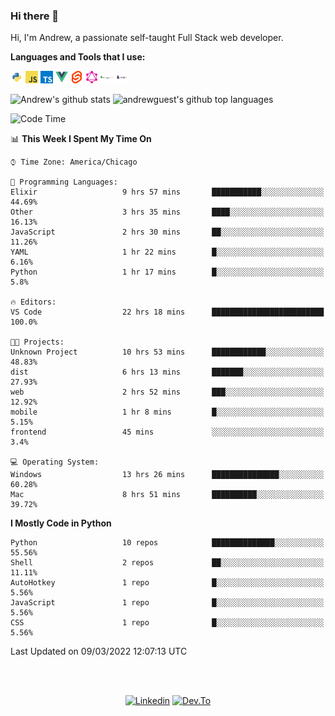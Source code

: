 ### Hi there 👋

Hi, I'm Andrew, a passionate self-taught Full Stack web developer.

**Languages and Tools that I use:**  

<code><img height="20" src="https://raw.githubusercontent.com/github/explore/80688e429a7d4ef2fca1e82350fe8e3517d3494d/topics/python/python.png"></code>
<code><img height="20" src="https://raw.githubusercontent.com/github/explore/80688e429a7d4ef2fca1e82350fe8e3517d3494d/topics/javascript/javascript.png"></code>
<code><img height="20" src="https://raw.githubusercontent.com/github/explore/80688e429a7d4ef2fca1e82350fe8e3517d3494d/topics/typescript/typescript.png"></code>
<code><img height="20" src="https://raw.githubusercontent.com/github/explore/80688e429a7d4ef2fca1e82350fe8e3517d3494d/topics/vue/vue.png"></code>
<code><img height="20" src="https://raw.githubusercontent.com/github/explore/42198dc9113595ddd22cc12771bb719c8cf08b67/topics/svelte/svelte.png"></code>
<code><img height="20" src="https://raw.githubusercontent.com/github/explore/5c058a388828bb5fde0bcafd4bc867b5bb3f26f3/topics/graphql/graphql.png"></code>
<code><img height="20" src="https://raw.githubusercontent.com/github/explore/80688e429a7d4ef2fca1e82350fe8e3517d3494d/topics/mongodb/mongodb.png"></code>
<code><img height="20" src="https://raw.githubusercontent.com/github/explore/d106aa3f6fa091ab80ab5c8cf0d931baff3caaea/topics/elixir/elixir.png"></code>

![Andrew's github stats](https://github-readme-stats.vercel.app/api?username=andrewguest&show_icons=true&theme=vue-dark&count_private=true)
<img height="180em" src="https://github-readme-stats.vercel.app/api/top-langs/?username=andrewguest&theme=vue-dark&layout=compact" alt="andrewguest's github top languages" />

<!--START_SECTION:waka-->
![Code Time](http://img.shields.io/badge/Code%20Time-998%20hrs%2055%20mins-blue)

📊 **This Week I Spent My Time On** 

```text
⌚︎ Time Zone: America/Chicago

💬 Programming Languages: 
Elixir                   9 hrs 57 mins       ███████████░░░░░░░░░░░░░░   44.69% 
Other                    3 hrs 35 mins       ████░░░░░░░░░░░░░░░░░░░░░   16.13% 
JavaScript               2 hrs 30 mins       ██░░░░░░░░░░░░░░░░░░░░░░░   11.26% 
YAML                     1 hr 22 mins        █░░░░░░░░░░░░░░░░░░░░░░░░   6.16% 
Python                   1 hr 17 mins        █░░░░░░░░░░░░░░░░░░░░░░░░   5.8%

🔥 Editors: 
VS Code                  22 hrs 18 mins      █████████████████████████   100.0%

🐱‍💻 Projects: 
Unknown Project          10 hrs 53 mins      ████████████░░░░░░░░░░░░░   48.83% 
dist                     6 hrs 13 mins       ███████░░░░░░░░░░░░░░░░░░   27.93% 
web                      2 hrs 52 mins       ███░░░░░░░░░░░░░░░░░░░░░░   12.92% 
mobile                   1 hr 8 mins         █░░░░░░░░░░░░░░░░░░░░░░░░   5.15% 
frontend                 45 mins             ░░░░░░░░░░░░░░░░░░░░░░░░░   3.4%

💻 Operating System: 
Windows                  13 hrs 26 mins      ███████████████░░░░░░░░░░   60.28% 
Mac                      8 hrs 51 mins       ██████████░░░░░░░░░░░░░░░   39.72%

```

**I Mostly Code in Python** 

```text
Python                   10 repos            ██████████████░░░░░░░░░░░   55.56% 
Shell                    2 repos             ██░░░░░░░░░░░░░░░░░░░░░░░   11.11% 
AutoHotkey               1 repo              █░░░░░░░░░░░░░░░░░░░░░░░░   5.56% 
JavaScript               1 repo              █░░░░░░░░░░░░░░░░░░░░░░░░   5.56% 
CSS                      1 repo              █░░░░░░░░░░░░░░░░░░░░░░░░   5.56%

```



 Last Updated on 09/03/2022 12:07:13 UTC
<!--END_SECTION:waka-->

<br><br>
<p align="center">
   <a href="https://www.linkedin.com/in/andrew-guest-a891759a" target="_blank"><img src="https://img.shields.io/badge/LinkedIn-0077B5?style=for-the-badge&logo=linkedin&logoColor=white" alt="Linkedin"></a>
  <a href="https://dev.to/aguest" target="_blank"><img src="https://img.shields.io/badge/Dev.to-0A0A0A?style=for-the-badge&logo=dev%2Eto&logoColor=white" alt="Dev.To"></a>
</p>
